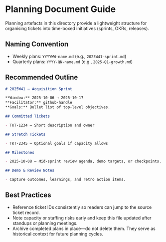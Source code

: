 # Planning Document Guide

Planning artefacts in this directory provide a lightweight structure for organising tickets into time-boxed initiatives (sprints, OKRs, releases).

## Naming Convention

- Weekly plans: `YYYYWW-name.md` (e.g., `2025W41-sprint.md`)
- Quarterly plans: `YYYY-QN-name.md` (e.g., `2025-Q1-growth.md`)

## Recommended Outline

```markdown
# 2025W41 – Acquisition Sprint

**Window:** 2025-10-06 → 2025-10-17  
**Facilitator:** github-handle  
**Goals:** Bullet list of top-level objectives.

## Committed Tickets

- TKT-1234 – Short description and owner

## Stretch Tickets

- TKT-2345 – Optional goals if capacity allows

## Milestones

- 2025-10-08 – Mid-sprint review agenda, demo targets, or checkpoints.

## Demo & Review Notes

- Capture outcomes, learnings, and retro action items.
```

## Best Practices

- Reference ticket IDs consistently so readers can jump to the source ticket record.
- Note capacity or staffing risks early and keep this file updated after standups or planning meetings.
- Archive completed plans in place—do not delete them. They serve as historical context for future planning cycles.
